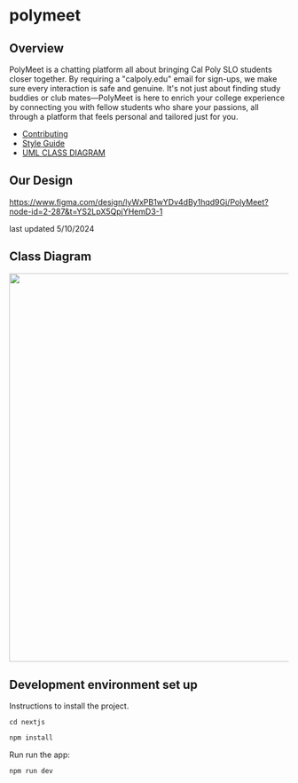 # polymeet

## Overview

PolyMeet is a chatting platform all about bringing Cal Poly SLO students closer together. By requiring a "calpoly.edu" email for sign-ups, we make sure every interaction is safe and genuine. It's not just about finding study buddies or club mates—PolyMeet is here to enrich your college experience by connecting you with fellow students who share your passions, all through a platform that feels personal and tailored just for you.

- [Contributing](CONTRIBUTING.md)
- [Style Guide](STYLE_GUIDE.md)
- [UML CLASS DIAGRAM](UML_DIAGRAM.md)

## Our Design

https://www.figma.com/design/lyWxPB1wYDv4dBy1hqd9Gj/PolyMeet?node-id=2-287&t=YS2LpX5QpjYHemD3-1

last updated 5/10/2024

## Class Diagram
<img src="https://github.com/sanjanachecker/polymeet/assets/42549561/baf48168-dd47-4b5f-b933-b049230a6f28" width="700" />

## Development environment set up

Instructions to install the project.

```
cd nextjs
```

```bash
npm install
```
Run run the app:
```
npm run dev
```
